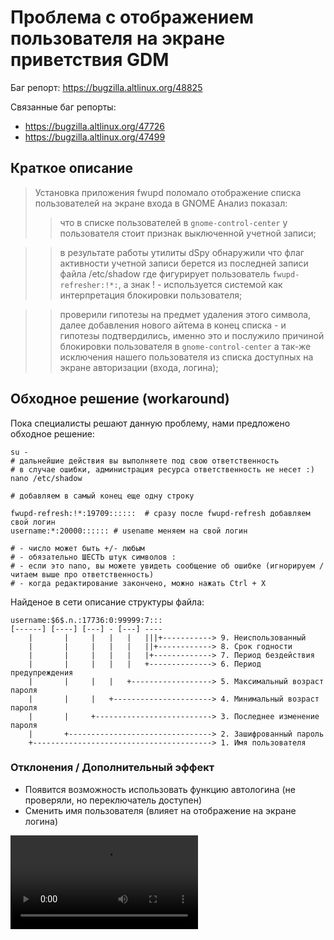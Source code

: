 # Проблема с отображением пользователя на экране приветствия GDM

Баг репорт: <https://bugzilla.altlinux.org/48825>

Связанные баг репорты:

- <https://bugzilla.altlinux.org/47726>
- <https://bugzilla.altlinux.org/47499>

## Краткое описание

> Установка приложения fwupd поломало отображение списка пользователей на экране входа в GNOME
> Анализ показал:
  >> что в списке пользователей в `gnome-control-center` у пользователя стоит признак выключенной учетной записи;

  >> в результате работы утилиты dSpy обнаружили что флаг активности учетной записи берется из последней записи файла /etc/shadow где фигурирует пользователь `fwupd-refresher:!*:`, а знак ! - используется системой как интерпретация блокировки пользователя;

  >> проверили гипотезы на предмет удаления этого символа, далее добавления нового айтема в конец списка - и гипотезы подтвердились, именно это и послужило причиной блокировки пользователя в `gnome-control-center` а так-же исключения нашего пользователя из списка доступных на экране авторизации (входа, логина);

## Обходное решение (workaround)

Пока специалисты решают данную проблему, нами предложено обходное решение:

```shell
su -
# дальнейшие действия вы выполняете под свою ответственность
# в случае ошибки, администрация ресурса ответственность не несет :)
nano /etc/shadow
```

```shell
# добавляем в самый конец еще одну строку

fwupd-refresh:!*:19709::::::  # сразу после fwupd-refresh добавляем свой логин
username:*:20000:::::: # usename меняем на свой логин

# - число может быть +/- любым
# - обязательно ШЕСТЬ штук символов :
# - если это nano, вы можете увидеть сообщение об ошибке (игнорируем / читаем выше про ответственность)
# - когда редактирование закончено, можно нажать Ctrl + X
```

Найденое в сети описание структуры файла:

```text
username:$6$.n.:17736:0:99999:7:::
[------] [----] [---] - [---] ----
    |       |     |   |   |   |||+-----------> 9. Неиспользованный
    |       |     |   |   |   ||+------------> 8. Срок годности
    |       |     |   |   |   |+-------------> 7. Период бездействия
    |       |     |   |   |   +--------------> 6. Период предупреждения
    |       |     |   |   +------------------> 5. Максимальный возраст пароля
    |       |     |   +----------------------> 4. Минимальный возраст пароля
    |       |     +--------------------------> 3. Последнее изменение пароля
    |       +--------------------------------> 2. Зашифрованный пароль
    +----------------------------------------> 1. Имя пользователя
```

### Отклонения / Дополнительный эффект

- Появится возможность использовать функцию автологина (не проверяли, но переключатель доступен)
- Сменить имя пользователя (влияет на отображение на экране логина)

![Видео](/hidden-user-in-userlist-workaround/hidden-user-in-userlist-workaround.mp4)